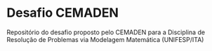 # Desafio CEMADEN
Repositório do desafio proposto pelo CEMADEN para a Disciplina de Resolução de Problemas via Modelagem Matemática (UNIFESP/ITA)
